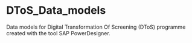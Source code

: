 # DToS_Data_models
Data models for Digital Transformation Of Screening (DToS) programme created with the tool SAP PowerDesigner.
